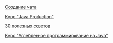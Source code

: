 [Создание чата](https://vk.com/wall-101965347_51387)

[Курс "Java Production"](https://vk.com/wall-101965347_50515)

[30 полезных советов](https://www.javacodegeeks.com/2015/06/java-programming-tips-best-practices-beginners.html)

[Курс "Углебленное программирование на Java"](https://vk.com/videos-54530371?section=album_56085498)